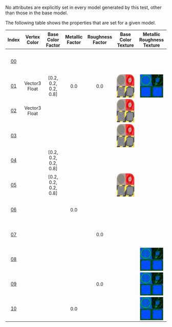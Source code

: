 No attributes are explicitly set in every model generated by this test, other than those in the base model.  
 
The following table shows the properties that are set for a given model.  


Index | Vertex Color | Base Color Factor | Metallic Factor | Roughness Factor | Base Color Texture | Metallic Roughness Texture
:---: | :---: | :---: | :---: | :---: | :---: | :---:
<span style="line-height:72px">[00](./Material_MetallicRoughness_00.gltf)</span> |   |   |   |   |   |  
<span style="line-height:72px">[01](./Material_MetallicRoughness_01.gltf)</span> | Vector3 Float | [0.2, 0.2, 0.2, 0.8] | 0.0 | 0.0 | <img src="./Texture_baseColor.png" height="72" width="72" align="middle"> | <img src="./Texture_metallicRoughness.png" height="72" width="72" align="middle">
<span style="line-height:72px">[02](./Material_MetallicRoughness_02.gltf)</span> | Vector3 Float |   |   |   | <img src="./Texture_baseColor.png" height="72" width="72" align="middle"> |  
<span style="line-height:72px">[03](./Material_MetallicRoughness_03.gltf)</span> |   |   |   |   | <img src="./Texture_baseColor.png" height="72" width="72" align="middle"> |  
<span style="line-height:72px">[04](./Material_MetallicRoughness_04.gltf)</span> |   | [0.2, 0.2, 0.2, 0.8] |   |   |   |  
<span style="line-height:72px">[05](./Material_MetallicRoughness_05.gltf)</span> |   | [0.2, 0.2, 0.2, 0.8] |   |   | <img src="./Texture_baseColor.png" height="72" width="72" align="middle"> |  
<span style="line-height:72px">[06](./Material_MetallicRoughness_06.gltf)</span> |   |   | 0.0 |   |   |  
<span style="line-height:72px">[07](./Material_MetallicRoughness_07.gltf)</span> |   |   |   | 0.0 |   |  
<span style="line-height:72px">[08](./Material_MetallicRoughness_08.gltf)</span> |   |   |   |   |   | <img src="./Texture_metallicRoughness.png" height="72" width="72" align="middle">
<span style="line-height:72px">[09](./Material_MetallicRoughness_09.gltf)</span> |   |   |   | 0.0 |   | <img src="./Texture_metallicRoughness.png" height="72" width="72" align="middle">
<span style="line-height:72px">[10](./Material_MetallicRoughness_10.gltf)</span> |   |   | 0.0 |   |   | <img src="./Texture_metallicRoughness.png" height="72" width="72" align="middle">
 
